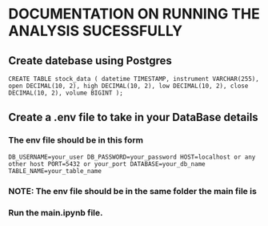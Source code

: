 # DOCUMENTATION ON RUNNING THE ANALYSIS SUCESSFULLY

## Create datebase using Postgres 
`
CREATE TABLE stock_data (
    datetime TIMESTAMP,
    instrument VARCHAR(255),
    open DECIMAL(10, 2),
    high DECIMAL(10, 2),
    low DECIMAL(10, 2),
    close DECIMAL(10, 2),
    volume BIGINT
);
`

## Create a .env file to take in your DataBase details
### The env file should be in this form
`
DB_USERNAME=your_user
DB_PASSWORD=your_password
HOST=localhost or any other host
PORT=5432 or your_port
DATABASE=your_db_name
TABLE_NAME=your_table_name
`
### NOTE: The env file should be in the same folder the main file is

### Run the main.ipynb file.